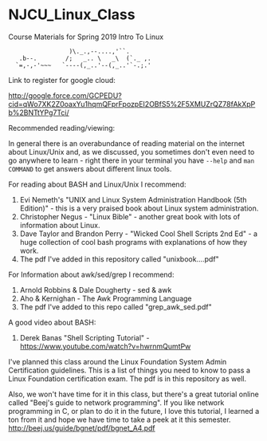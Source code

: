 # NJCU_Linux_Class
Course Materials for Spring 2019 Intro To Linux

```
                 )\._.,--....,'``.       
   .b--.        /;   _.. \   _\  (`._ ,. 
  `=,-,-'~~~   `----(,_..'--(,_..'`-.;.'
```
Link to register for google cloud:

http://google.force.com/GCPEDU?cid=qWo7XK2Z0oaxYu1hqmQFprFpozpEI2OBfS5%2F5XMUZrQZ78fAkXpPb%2BNTtYPg7Tci/

Recommended reading/viewing:

In general there is an overabundance of reading material on the internet about Linux/Unix and, as we discussed, you sometimes don't even need to go anywhere to learn - right there in your terminal you have `--help` and `man COMMAND` to get answers about different linux tools. 

For reading about BASH and Linux/Unix I recommend:
1. Evi Nemeth's "UNIX and Linux System Administration Handbook (5th Edition)" - this is a very praised book about Linux system administration.
2. Christopher Negus - "Linux Bible" - another great book with lots of information about Linux.
3. Dave Taylor and Brandon Perry - "Wicked Cool Shell Scripts 2nd Ed" - a huge collection of cool bash programs with explanations of how they work. 
4. The pdf I've added in this repository called "unixbook....pdf"

For Information about awk/sed/grep I recommend:
1. Arnold Robbins & Dale Dougherty - sed & awk
2. Aho & Kernighan - The Awk Programming Language
3. The pdf I've added to this repo called "grep_awk_sed.pdf"

A good video about BASH:
1. Derek Banas "Shell Scripting Tutorial" - https://www.youtube.com/watch?v=hwrnmQumtPw

I've planned this class around the Linux Foundation System Admin Certification guidelines. This is a list of things you need to know to pass a Linux Foundation certification exam. The pdf is in this repository as well.

Also, we won't have time for it in this class, but there's a great tutorial online called "Beej's guide to network programming". If you like network programming in C, or plan to do it in the future, I love this tutorial, I learned a ton from it and hope we have time to take a peek at it this semester. http://beej.us/guide/bgnet/pdf/bgnet_A4.pdf
